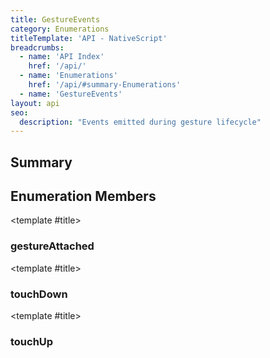 ```yaml
---
title: GestureEvents
category: Enumerations
titleTemplate: 'API - NativeScript'
breadcrumbs: 
  - name: 'API Index'
    href: '/api/'
  - name: 'Enumerations'
    href: '/api/#summary-Enumerations'
  - name: 'GestureEvents'
layout: api
seo:
  description: "Events emitted during gesture lifecycle"
---
```


<!-- This page is auto generated, do not edit manually. -->
<!-- Run "yarn generate:api-docs" to regenerate -->

<script setup lang="ts">
  import { provide } from "vue";
  import API_DATA from "./GestureEvents.data.json";
  
  provide('API_DATA', API_DATA);
</script>

<APIRefComment commentBase64="eyJibG9ja1RhZ3MiOltdLCJtb2RpZmllclRhZ3MiOnt9LCJzdW1tYXJ5IjpbeyJraW5kIjoidGV4dCIsInRleHQiOiJFdmVudHMgZW1pdHRlZCBkdXJpbmcgZ2VzdHVyZSBsaWZlY3ljbGUifV19" v-once />

## <Heading ignore>Summary</Heading>

<APIRefSummary v-once />

## Enumeration Members

<div class="">

<APIRef for="14027" v-once>

<template #title>

### gestureAttached

</template>

</APIRef>

</div>

<div class="">

<APIRef for="14028" v-once>

<template #title>

### touchDown

</template>

</APIRef>

</div>

<div class="">

<APIRef for="14029" v-once>

<template #title>

### touchUp

</template>

</APIRef>

</div>
